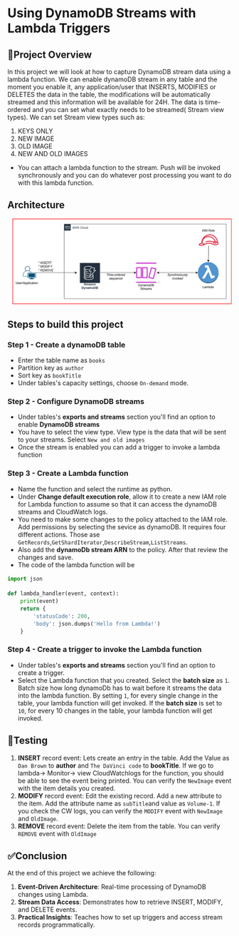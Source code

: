 # Using DynamoDB Streams with Lambda Triggers
## 📘Project Overview
In this project we will look at how to capture DynamoDB stream data using a lambda function. We can enable dynamoDB stream in any table and the moment you enable it, any application/user that INSERTS, MODIFIES or DELETES the data in the table, the modifications will be automatically streamed and this information will be available for 24H. The data is time-ordered and you can set what exactly needs to be streamed( Stream view types). We can set Stream view types such as:
  1. KEYS ONLY
  2. NEW IMAGE
  3. OLD IMAGE
  4. NEW AND OLD IMAGES
* You can attach a lambda function to the stream. Push will be invoked synchronously and you can do whatever post processing you want to do with this lambda function.
## Architecture
![Diagram explaining the architecture of this project](Images/Architecture-diagram.svg)
## Steps to build this project
### Step 1 - Create a dynamoDB table
* Enter the table name as `books`
* Partition key as `author`
* Sort key as `bookTitle`
* Under tables's capacity settings, choose `On-demand` mode.
### Step 2 - Configure DynamoDB streams
* Under tables's **exports and streams** section you'll find an option to enable **DynamoDB streams**
* You have to select the view type. View type is the data that will be sent to your streams. Select `New and old images`
* Once the stream is enabled you can add a trigger to invoke a lambda function
### Step 3 - Create a Lambda function
* Name the function and select the runtime as python.
* Under **Change default execution role**, allow it to create a new IAM role for Lambda function to assume so that it can access the dynamoDB streams and CloudWatch logs.
* You need to make some changes to the policy attached to the IAM role. Add permissions by selecting the sevice as dynamoDB.
  It requires four different actions. Those ase `GetRecords`,`GetShardIterator`,`DescribeStream`,`ListStreams`.
* Also add the **dynamoDb stream ARN** to the policy. After that review the changes and save.
* The code of the lambda function will be
```python
import json

def lambda_handler(event, context):
    print(event)
    return {
        'statusCode': 200,
        'body': json.dumps('Hello from Lambda!')
    }
```
### Step 4 - Create a trigger to invoke the Lambda function
* Under tables's **exports and streams** section you'll find an option to create a trigger.
* Select the Lambda function that you created. Select the **batch size** as `1`. Batch size how long dynamoDb has to wait before it streams the data into the lambda function. By setting `1`, for every single change in the table, your lambda function will get invoked. If the **batch size** is set to `10`, for every 10 changes in the table, your lambda function will get invoked.
## 🔎Testing
1. **INSERT** record event: Lets create an entry in the table. Add the Value as `Dan Brown` to **author** and `The DaVinci code` to **bookTitle**.
   If we go to lambda-> Monitor-> view CloudWatchlogs for the function, you should be able to see the event being printed.
   You can verify the `NewImage` event with the item details you created.
2. **MODIFY** record event: Edit the existing record. Add a new attribute to the item. Add the attribute name as `subTitle`and value as `Volume-1`.
   If you check the CW logs, you can verify the `MODIFY` event with `NewImage` and `OldImage`.
3. **REMOVE** record event: Delete the item from the table. You can verify `REMOVE` event with `OldImage`
## ✅Conclusion
At the end of this project we achieve the following:
   1. **Event-Driven Architecture**: Real-time processing of DynamoDB changes using Lambda.
   2. **Stream Data Access**: Demonstrates how to retrieve INSERT, MODIFY, and DELETE events.
   3. **Practical Insights**: Teaches how to set up triggers and access stream records programmatically.
